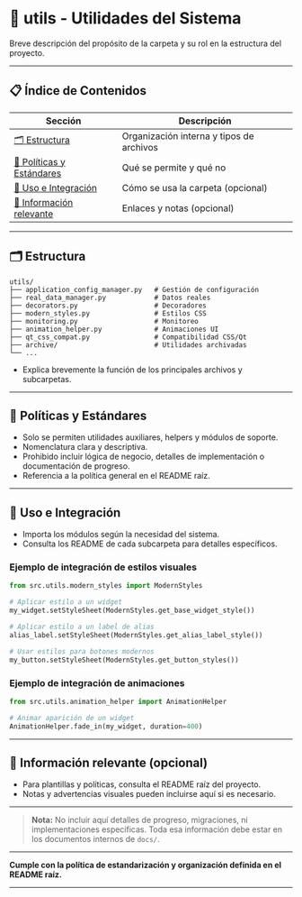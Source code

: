 # 🧰 utils - Utilidades del Sistema

Breve descripción del propósito de la carpeta y su rol en la estructura del proyecto.

---

## 📋 Índice de Contenidos

| Sección                                             | Descripción                              |
| --------------------------------------------------- | ---------------------------------------- |
| [🗂️ Estructura](#estructura)                         | Organización interna y tipos de archivos |
| [📁 Políticas y Estándares](#políticas-y-estándares) | Qué se permite y qué no                  |
| [🚀 Uso e Integración](#uso-e-integración)           | Cómo se usa la carpeta (opcional)        |
| [📖 Información relevante](#información-relevante)   | Enlaces y notas (opcional)               |

---

## 🗂️ Estructura

```
utils/
├── application_config_manager.py   # Gestión de configuración
├── real_data_manager.py            # Datos reales
├── decorators.py                   # Decoradores
├── modern_styles.py                # Estilos CSS
├── monitoring.py                   # Monitoreo
├── animation_helper.py             # Animaciones UI
├── qt_css_compat.py                # Compatibilidad CSS/Qt
├── archive/                        # Utilidades archivadas
└── ...
```

- Explica brevemente la función de los principales archivos y subcarpetas.

---

## 📁 Políticas y Estándares

- Solo se permiten utilidades auxiliares, helpers y módulos de soporte.
- Nomenclatura clara y descriptiva.
- Prohibido incluir lógica de negocio, detalles de implementación o documentación de progreso.
- Referencia a la política general en el README raíz.

---


## 🚀 Uso e Integración

- Importa los módulos según la necesidad del sistema.
- Consulta los README de cada subcarpeta para detalles específicos.

### Ejemplo de integración de estilos visuales

```python
from src.utils.modern_styles import ModernStyles

# Aplicar estilo a un widget
my_widget.setStyleSheet(ModernStyles.get_base_widget_style())

# Aplicar estilo a un label de alias
alias_label.setStyleSheet(ModernStyles.get_alias_label_style())

# Usar estilos para botones modernos
my_button.setStyleSheet(ModernStyles.get_button_styles())
```

### Ejemplo de integración de animaciones

```python
from src.utils.animation_helper import AnimationHelper

# Animar aparición de un widget
AnimationHelper.fade_in(my_widget, duration=400)
```

---

## 📖 Información relevante (opcional)

- Para plantillas y políticas, consulta el README raíz del proyecto.
- Notas y advertencias visuales pueden incluirse aquí si es necesario.

---

> **Nota:** No incluir aquí detalles de progreso, migraciones, ni implementaciones específicas. Toda esa información debe estar en los documentos internos de `docs/`.

---

**Cumple con la política de estandarización y organización definida en el README raíz.**

---
